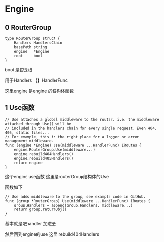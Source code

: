 # Engine

## 0 RouterGroup

```
type RouterGroup struct {
	Handlers HandlersChain
	basePath string
	engine   *Engine
	root     bool
}
```

bool 是否是根



用于Handlers 【】HandlerFunc

这里engine 是engine 的结构体函数

## 1 Use函数

```
// Use attaches a global middleware to the router. i.e. the middleware attached through Use() will be
// included in the handlers chain for every single request. Even 404, 405, static files...
// For example, this is the right place for a logger or error management middleware.
func (engine *Engine) Use(middleware ...HandlerFunc) IRoutes {
	engine.RouterGroup.Use(middleware...)
	engine.rebuild404Handlers()
	engine.rebuild405Handlers()
	return engine
}
```

这个engine use函数 这里是routerGroup结构体的Use

函数如下

```
// Use adds middleware to the group, see example code in GitHub.
func (group *RouterGroup) Use(middleware ...HandlerFunc) IRoutes {
	group.Handlers = append(group.Handlers, middleware...)
	return group.returnObj()
}
```

基本就是吧handler 加进去



然后回到engine的use 这里 rebuild404Handlers


